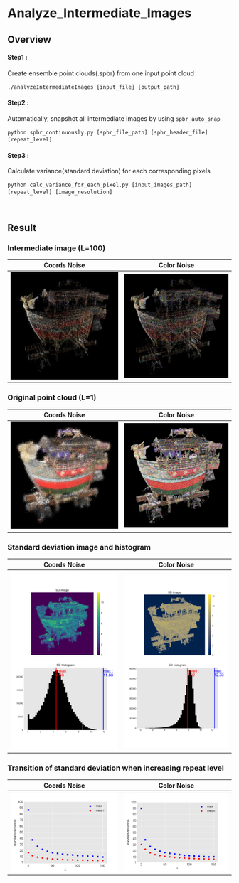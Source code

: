 # Analyze_Intermediate_Images

## Overview
#### Step1 :
Create ensemble point clouds(.spbr) from one input point cloud
```
./analyzeIntermediateImages [input_file] [output_path]
```

#### Step2 :
Automatically, snapshot all intermediate images by using `spbr_auto_snap`
```
python spbr_continuously.py [spbr_file_path] [spbr_header_file] [repeat_level]
```

#### Step3 :
Calculate variance(standard deviation) for each corresponding pixels
```
python calc_variance_for_each_pixel.py [input_images_path] [repeat_level] [image_resolution]
```

<br>

## Result
### Intermediate image (L=100)
|Coords Noise|Color Noise|
|:-:|:-:|
|![](assets/coords_ensemble.bmp)|![](assets/color_ensemble.bmp)|


### Original point cloud (L=1)
|Coords Noise|Color Noise|
|:-:|:-:|
|![](assets/coords_LR1.bmp)|![](assets/color_LR1.bmp)|

### Standard deviation image and histogram
|Coords Noise|Color Noise|
|:-:|:-:|
|![](assets/coords_figure.png)|![](assets/color_figure.png)|

### Transition of standard deviation when increasing repeat level
|Coords Noise|Color Noise|
|:-:|:-:|
|![](assets/coords_SD_mean_max.png)|![](assets/color_SD_mean_max.png)|
